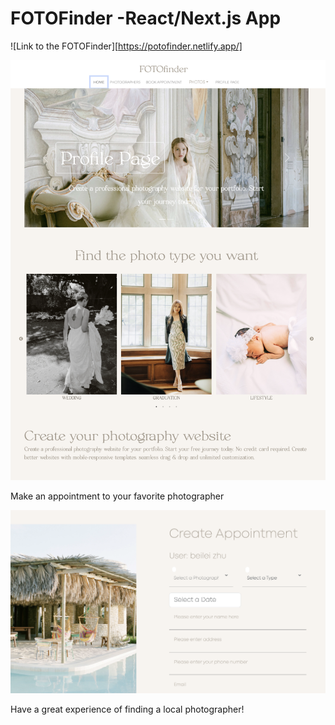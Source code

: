 # FOTOFinder -React/Next.js App
![Link to the FOTOFinder][https://potofinder.netlify.app/]



![Alt text for the image](/public/main.png)

Make an appointment to your favorite photographer

![Alt text for the image](/public/appointment.png)

Have a great experience of finding a local photographer!